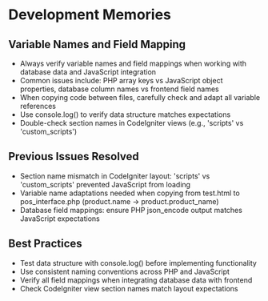 # Development Memories

## Variable Names and Field Mapping
- Always verify variable names and field mappings when working with database data and JavaScript integration
- Common issues include: PHP array keys vs JavaScript object properties, database column names vs frontend field names
- When copying code between files, carefully check and adapt all variable references
- Use console.log() to verify data structure matches expectations
- Double-check section names in CodeIgniter views (e.g., 'scripts' vs 'custom_scripts')

## Previous Issues Resolved
- Section name mismatch in CodeIgniter layout: 'scripts' vs 'custom_scripts' prevented JavaScript from loading
- Variable name adaptations needed when copying from test.html to pos_interface.php (product.name → product.product_name)
- Database field mappings: ensure PHP json_encode output matches JavaScript expectations

## Best Practices
- Test data structure with console.log() before implementing functionality
- Use consistent naming conventions across PHP and JavaScript
- Verify all field mappings when integrating database data with frontend
- Check CodeIgniter view section names match layout expectations
